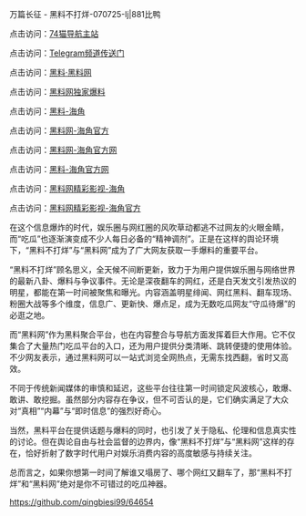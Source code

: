 万篇长征 - 黑料不打烊-070725-lj|881比鸭

点击访问：<a href="https://74mao.com/">74猫导航主站</a>

点击访问：<a href="https://74mao.com/">Telegram频道传送门</a>

点击访问：<a href="https://heiliaolvzlu3.pages.dev">黑料·黑料网</a>

点击访问：<a href="https://heiliaoyvnrda.pages.dev">黑料网独家爆料</a>

点击访问：<a href="https://fge-7ja.pages.dev/">黑料-海角</a>

点击访问：<a href="https://qfwfg.pages.dev/">黑料网-海角官方</a>

点击访问：<a href="https://gdas.pages.dev/">黑料网-海角官方网</a>

点击访问：<a href="https://tyer.pages.dev/">黑料-海角官方网</a>

点击访问：<a href="https://qfwfg.pages.dev/">黑料网精彩影视-海角</a>

点击访问：<a href="https://haef.pages.dev/">黑料网精彩影视-海角官方</a>

在这个信息爆炸的时代，娱乐圈与网红圈的风吹草动都逃不过网友的火眼金睛，而“吃瓜”也逐渐演变成不少人每日必备的“精神调剂”。正是在这样的舆论环境下，“黑料不打烊”与“黑料网”成为了广大网友获取一手爆料的重要平台。

“黑料不打烊”顾名思义，全天候不间断更新，致力于为用户提供娱乐圈与网络世界的最新八卦、爆料与争议事件。无论是深夜翻车的网红，还是白天发文引发热议的明星，都能在第一时间被聚焦和曝光。内容涵盖明星绯闻、网红黑料、翻车现场、粉圈大战等多个维度，信息广、更新快、爆点足，成为无数吃瓜网友“守瓜待爆”的必逛之地。

而“黑料网”作为黑料聚合平台，也在内容整合与导航方面发挥着巨大作用。它不仅集合了大量热门吃瓜平台的入口，还为用户提供分类清晰、跳转便捷的使用体验。不少网友表示，通过黑料网可以一站式浏览全网热点，无需东找西翻，省时又高效。

不同于传统新闻媒体的审慎和延迟，这些平台往往第一时间锁定风波核心，敢爆、敢讲、敢挖掘。虽然部分内容存在争议，但不可否认的是，它们确实满足了大众对“真相”“内幕”与“即时信息”的强烈好奇心。

当然，黑料平台在提供话题与爆料的同时，也引发了关于隐私、伦理和信息真实性的讨论。但在舆论自由与社会监督的边界内，像“黑料不打烊”与“黑料网”这样的存在，恰好折射了数字时代用户对娱乐消费内容的高度敏感与持续关注。

总而言之，如果你想第一时间了解谁又塌房了、哪个网红又翻车了，那“黑料不打烊”和“黑料网”绝对是你不可错过的吃瓜神器。

https://github.com/qingbiesi99/64654
